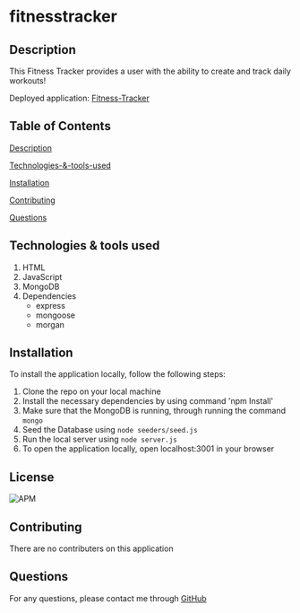 # fitnesstracker

## Description
This Fitness Tracker provides a user with the ability to create and track daily workouts!

Deployed application: [Fitness-Tracker](https://infinite-brushlands-30452.herokuapp.com/?id=60a5719e36e8ca00157e0f91)

## Table of Contents

[Description](#Description)

[Technologies-&-tools-used](#Technologies-&-tools-used)

[Installation](#Installation)

[Contributing](#contributing)

[Questions](#questions)

## Technologies & tools used
1. HTML
2. JavaScript
3. MongoDB
4. Dependencies
    * express
    * mongoose
    * morgan

## Installation
To install the application locally, follow the following steps:
1. Clone the repo on your local machine
3. Install the necessary dependencies by using command 'npm Install'
4. Make sure that the MongoDB is running, through running the command `mongo`
5. Seed the Database using `node seeders/seed.js`
6. Run the local server using `node server.js`
7. To open the application locally, open localhost:3001 in your browser

## License
![APM](https://img.shields.io/apm/l/README)


## Contributing 

There are no contributers on this application

## Questions
For any questions, please contact me through [GitHub](https://github.com/NeelS109/fitness-Tracker) 
